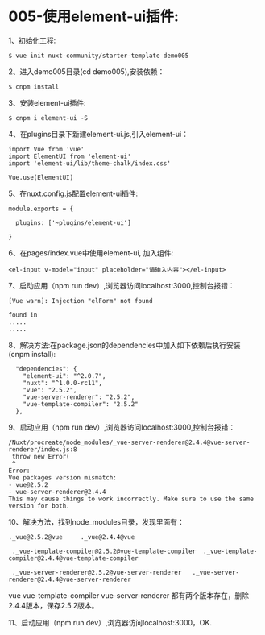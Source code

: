 005-使用element-ui插件:
===

1、初始化工程:
```
$ vue init nuxt-community/starter-template demo005
```

2、进入demo005目录(cd demo005),安装依赖：
```
$ cnpm install
```

3、安装element-ui插件:
```
$ cnpm i element-ui -S
```

4、在plugins目录下新建element-ui.js,引入element-ui：
```
import Vue from 'vue'
import ElementUI from 'element-ui'
import 'element-ui/lib/theme-chalk/index.css'

Vue.use(ElementUI)

```

5、在nuxt.config.js配置element-ui插件:
```
module.exports = {

  plugins: ['~plugins/element-ui']
  
}
```

6、在pages/index.vue中使用element-ui, 加入组件:

```
<el-input v-model="input" placeholder="请输入内容"></el-input>
```

7、启动应用（npm run dev）,浏览器访问localhost:3000,控制台报错：

```
[Vue warn]: Injection "elForm" not found

found in
.....
.....

```
8、解决方法:在package.json的dependencies中加入如下依赖后执行安装 (cnpm install):
```
  "dependencies": {
    "element-ui": "^2.0.7",
    "nuxt": "^1.0.0-rc11",
    "vue": "2.5.2",
    "vue-server-renderer": "2.5.2",
    "vue-template-compiler": "2.5.2"
  },
```

9、启动应用（npm run dev）,浏览器访问localhost:3000,控制台报错：
```
/Nuxt/procreate/node_modules/_vue-server-renderer@2.4.4@vue-server-renderer/index.js:8
 throw new Error(
 ^
Error:
Vue packages version mismatch:
- vue@2.5.2
- vue-server-renderer@2.4.4
This may cause things to work incorrectly. Make sure to use the same version for both.
```

10、解决方法，找到node_modules目录，发现里面有：

```
._vue@2.5.2@vue     ._vue@2.4.4@vue  
 
 ._vue-template-compiler@2.5.2@vue-template-compiler  ._vue-template-compiler@2.4.4@vue-template-compiler
 
 ._vue-server-renderer@2.5.2@vue-server-renderer   ._vue-server-renderer@2.4.4@vue-server-renderer
```

vue  vue-template-compiler  vue-server-renderer 都有两个版本存在，删除2.4.4版本，保存2.5.2版本。


11、启动应用（npm run dev）,浏览器访问localhost:3000，OK.
